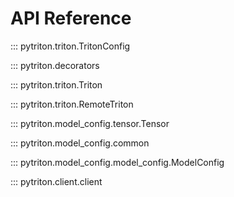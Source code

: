 <!--
Copyright (c) 2022, NVIDIA CORPORATION. All rights reserved.

Licensed under the Apache License, Version 2.0 (the "License");
you may not use this file except in compliance with the License.
You may obtain a copy of the License at

    http://www.apache.org/licenses/LICENSE-2.0

Unless required by applicable law or agreed to in writing, software
distributed under the License is distributed on an "AS IS" BASIS,
WITHOUT WARRANTIES OR CONDITIONS OF ANY KIND, either express or implied.
See the License for the specific language governing permissions and
limitations under the License.
-->

# API Reference

::: pytriton.triton.TritonConfig

::: pytriton.decorators

::: pytriton.triton.Triton

::: pytriton.triton.RemoteTriton

::: pytriton.model_config.tensor.Tensor

::: pytriton.model_config.common

::: pytriton.model_config.model_config.ModelConfig

::: pytriton.client.client

